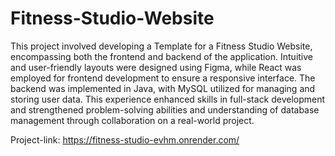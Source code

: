 # Fitness-Studio-Website

This project involved developing a Template for a Fitness Studio Website, encompassing both the frontend and backend of the application. Intuitive and user-friendly layouts were designed using Figma, while React was employed for frontend development to ensure a responsive interface. The backend was implemented in Java, with MySQL utilized for managing and storing user data. This experience enhanced skills in full-stack development and strengthened problem-solving abilities and understanding of database management through collaboration on a real-world project.

Project-link: https://fitness-studio-evhm.onrender.com/
